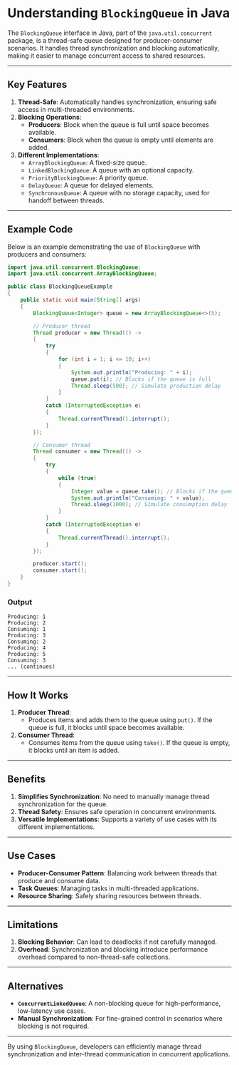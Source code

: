 # Understanding `BlockingQueue` in Java

The `BlockingQueue` interface in Java, part of the `java.util.concurrent` package, is a thread-safe queue designed for producer-consumer scenarios. It handles thread synchronization and blocking automatically, making it easier to manage concurrent access to shared resources.

---

## Key Features

1. **Thread-Safe**: Automatically handles synchronization, ensuring safe access in multi-threaded environments.
2. **Blocking Operations**:
   - **Producers**: Block when the queue is full until space becomes available.
   - **Consumers**: Block when the queue is empty until elements are added.
3. **Different Implementations**:
   - `ArrayBlockingQueue`: A fixed-size queue.
   - `LinkedBlockingQueue`: A queue with an optional capacity.
   - `PriorityBlockingQueue`: A priority queue.
   - `DelayQueue`: A queue for delayed elements.
   - `SynchronousQueue`: A queue with no storage capacity, used for handoff between threads.

---

## Example Code

Below is an example demonstrating the use of `BlockingQueue` with producers and consumers:

```java
import java.util.concurrent.BlockingQueue;
import java.util.concurrent.ArrayBlockingQueue;

public class BlockingQueueExample 
{
    public static void main(String[] args) 
    {
        BlockingQueue<Integer> queue = new ArrayBlockingQueue<>(5);

        // Producer thread
        Thread producer = new Thread(() -> 
        {
            try 
            {
                for (int i = 1; i <= 10; i++) 
                {
                    System.out.println("Producing: " + i);
                    queue.put(i); // Blocks if the queue is full
                    Thread.sleep(500); // Simulate production delay
                }
            } 
            catch (InterruptedException e) 
            {
                Thread.currentThread().interrupt();
            }
        });

        // Consumer thread
        Thread consumer = new Thread(() -> 
        {
            try 
            {
                while (true) 
                {
                    Integer value = queue.take(); // Blocks if the queue is empty
                    System.out.println("Consuming: " + value);
                    Thread.sleep(1000); // Simulate consumption delay
                }
            } 
            catch (InterruptedException e) 
            {
                Thread.currentThread().interrupt();
            }
        });

        producer.start();
        consumer.start();
    }
}
```

### Output

```
Producing: 1
Producing: 2
Consuming: 1
Producing: 3
Consuming: 2
Producing: 4
Producing: 5
Consuming: 3
... (continues)
```

---

## How It Works

1. **Producer Thread**:
   - Produces items and adds them to the queue using `put()`. If the queue is full, it blocks until space becomes available.
2. **Consumer Thread**:
   - Consumes items from the queue using `take()`. If the queue is empty, it blocks until an item is added.

---

## Benefits

1. **Simplifies Synchronization**: No need to manually manage thread synchronization for the queue.
2. **Thread Safety**: Ensures safe operation in concurrent environments.
3. **Versatile Implementations**: Supports a variety of use cases with its different implementations.

---

## Use Cases

- **Producer-Consumer Pattern**: Balancing work between threads that produce and consume data.
- **Task Queues**: Managing tasks in multi-threaded applications.
- **Resource Sharing**: Safely sharing resources between threads.

---

## Limitations

1. **Blocking Behavior**: Can lead to deadlocks if not carefully managed.
2. **Overhead**: Synchronization and blocking introduce performance overhead compared to non-thread-safe collections.

---

## Alternatives

- **`ConcurrentLinkedQueue`**: A non-blocking queue for high-performance, low-latency use cases.
- **Manual Synchronization**: For fine-grained control in scenarios where blocking is not required.

---

By using `BlockingQueue`, developers can efficiently manage thread synchronization and inter-thread communication in concurrent applications.
